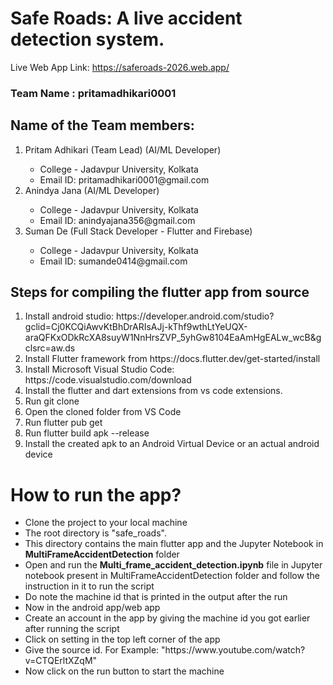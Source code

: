 # Safe Roads: A live accident detection system.

Live Web App Link: https://saferoads-2026.web.app/

<h3>Team Name :  pritamadhikari0001</h3>

<h2>Name of the Team members:</h2>
<ol>
<li> Pritam Adhikari (Team Lead) (AI/ML Developer) </li>
<ul>
  <li>College - Jadavpur University, Kolkata</li>
  <li>Email ID: pritamadhikari0001@gmail.com </li>
</ul>
</li>

<li> Anindya Jana (AI/ML Developer) </li>
<ul>
  <li>College - Jadavpur University, Kolkata</li>
  <li>Email ID: anindyajana356@gmail.com</li>
</ul>
</li>

<li> Suman De (Full Stack Developer - Flutter and Firebase) </li>
<ul>
  <li>College - Jadavpur University, Kolkata</li>
  <li>Email ID: sumande0414@gmail.com </li>
</ul>
</li> 
</ol>

<h2>Steps for compiling the flutter app from source</h2>
<ol>
<li> Install android studio: https://developer.android.com/studio?gclid=Cj0KCQiAwvKtBhDrARIsAJj-kThf9wthLtYeUQX-araQFKxODkRcXA8suyW1NnHrsZVP_5yhGw8104EaAmHgEALw_wcB&gclsrc=aw.ds </li>
<li> Install Flutter framework from https://docs.flutter.dev/get-started/install</li> 
<li> Install Microsoft Visual Studio Code: https://code.visualstudio.com/download</li> 
<li> Install the flutter and dart extensions from vs code extensions.</li> 
<li> Run  git clone <Github-Link></li>
<li> Open the cloned folder from VS Code</li>
<li> Run  flutter pub get </li>
<li> Run  flutter build apk --release </li>
<li> Install the created apk to an Android Virtual Device or an actual android device</li>
</ol>

<h1>How to run the app?</h1>
<ul>
  <li>Clone the project to your local machine</li>
  <li>The root directory is "safe_roads".</li>
  <li>This directory contains the main flutter app and the Jupyter Notebook in <b>MultiFrameAccidentDetection</b> folder</li>
  <li>Open and run the <b>Multi_frame_accident_detection.ipynb</b> file in Jupyter notebook present in MultiFrameAccidentDetection</b> folder and follow the instruction in it to run the script</li>
  <li>Do note the machine id that is printed in the output after the run</li>
  <li>Now in the android app/web app</li>
  <li>Create an account in the app by giving the machine id you got earlier after running the script</li>
  <li>Click on setting in the top left corner of the app</li>
  <li>Give the source id. For Example: "https://www.youtube.com/watch?v=CTQErltXZqM"</li>
  <li>Now click on the run button to start the machine</li>
</ul>


